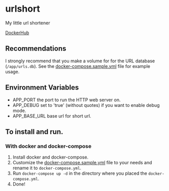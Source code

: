 # urlshort
My little url shortener

[DockerHub](https://hub.docker.com/r/aetea/urlshort/)

## Recommendations
I strongly recommend that you make a volume for for the URL database (`/app/urls.db`). See the [docker-compose.sample.yml](https://github.com/aetea/urlshort/blob/master/docker-compose.sample.yml) file for example usage.

## Environment Variables
- APP_PORT the port to run the HTTP web server on.
- APP_DEBUG set to 'true' (without quotes) if you want to enable debug mode.
- APP_BASE_URL base url for short url. 

## To install and run.
### With docker and docker-compose
1. Install docker and docker-compose.
2. Customize the [docker-compose.sample.yml](https://github.com/aetea/urlshort/blob/master/docker-compose.sample.yml) file to your needs and rename it to `docker-compose.yml`.
3. Run `docker-compose up -d` in the directory where you placed the `docker-compose.yml`.
4. Done!
